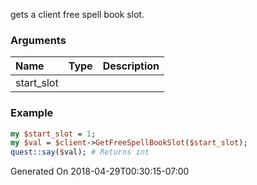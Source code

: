 gets a client free spell book slot.
### Arguments
**Name**|**Type**|**Description**
:---|:---|:---
start_slot||

### Example

```perl
my $start_slot = 1;
my $val = $client->GetFreeSpellBookSlot($start_slot);
quest::say($val); # Returns int
```


Generated On 2018-04-29T00:30:15-07:00